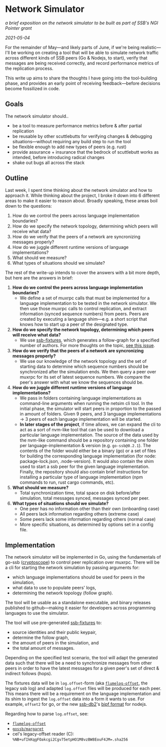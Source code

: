 <!--
SPDX-FileCopyrightText: 2021 the netsim authors

SPDX-License-Identifier: CC0-1.0
-->

# Network Simulator 
_a brief exposition on the network simulator to be built as part of SSB's NGI Pointer grant_ 

_2021-05-04_

For the remainder of May—and likely parts of June, if we're being realistic—I'll be working on
creating a tool that will be able to simulate network traffic across different kinds of SSB
peers (Go & Nodejs, to start), verify that messages are being received correctly, and record
performance metrics of the replication process.

This write up aims to share the thoughts I have going into the tool-building phase, and
provides an early point of receiving feedback—before decisions become fossilized in code.

## Goals
The network simulator should..
* be a tool to measure performance metrics before & after partial replication
* be reusable by other scuttlebutts for verifying changes & debugging situations—without requiring any build step to run the tool
* be flexible enough to add new types of peers (e.g. rust)
* provide assurance + insurance that the bedrock of scuttlebutt works as intended, before introducing radical changes
* shake out bugs all across the stack

## Outline
Last week, I spent time thinking about the network simulator and how to approach it. While
thinking about the project, I broke it down into 6 different areas to make it easier to reason
about. Broadly speaking, these areas boil down to the questions:
1. How do we control the peers across language implementation boundaries?
1. How do we specify the network topology, determining which peers will receive what data?
1. How do we verify that the peers of a network are syncronizing messages properly?
1. How do we juggle different runtime versions of language implementations?
1. What should we measure?
1. What types of situations should we simulate?

The rest of the write-up intends to cover the answers with a bit more depth, but here are the
answers in brief:

1. **How do we control the peers across language implementation boundaries?**
    * We define a set of muxrpc calls that must be implemented for a language implementation
      to be tested in the network simulator. We then use those muxrpc calls to control
      replication, and extract information (synced sequence numbers) from peers. Peers are
      created by executing a language shim—e.g. a short script that knows how to start up a
      peer of the designated type.
1. **How do we specify the network topology, determining which peers will receive what data?**
    * We use [ssb-fixtures](https://github.com/ssb-ngi-pointer/ssb-fixtures), which generates a
      follow-graph for a specified number of authors. For more thoughts on the topic, [see this 
      issue](https://github.com/ssb-ngi-pointer/ssb-fixtures/issues/5).
1. **How do we verify that the peers of a network are syncronizing messages properly?**
    * We use our knowledge of the network topology and the set of starting data to determine
      which sequence numbers should be synchronized after the simulation ends. We then query a
      peer over muxrpc for its set of latest sequence numbers. We compare the peer's answer
      with what we know the sequences should be.
1. **How do we juggle different runtime versions of language implementations?**
    * We pass in folders containing language implementations as command-line arguments when running the
      netsim cli tool. In the initial phase, the simulator will start peers in proportion to
      the passed in amount of folders. Given 9 peers, and 3 language implementations -> 3
      peers of each language implementation will be started.
    * **In later stages of the project**, if time allows, we can expand the cli to act as a sort of
      nvm-like tool that can be used to download a particular language implementation. The
      source of the data used by the nvm-like command should be a repository containing one
      folder per language-implementation & version (e.g. `go-ssb@0.2.1`). The contents of the
      folder would either be a binary (go) or a set of files for building the corresponding
      language implementation (for node: package-lock.json, .node-version). It would also
      contain the shim used to start a ssb peer for the given language implementation.
      Finally, the repository should also contain brief instructions for installing a
      particular type of language implementation (npm commands to run, rust cargo commands,
      etc).
1. **What should we measure?**
    * Total synchronization time, total space on disk before/after simulation, total messages
      synced, messages synced per peer.
1. **What types of situations should we simulate?**
    * One peer has no information other than their own (onboarding case)
    * All peers lack information regarding others (extreme case)
    * Some peers lack some information regarding others (normal case)
    * More specific situations, as determined by options set in a config file.

## Implementation
The network simulator will be implemented in Go, using the fundamentals of go-ssb
([cryptoscope](https://github.com/cryptoscope)) to control peer replication over muxrpc. There
will be a cli for starting the network simulation by passing arguments for:
* which language implementations should be used for peers in the simulation, 
* what data to use to populate peers' logs, 
* determining the network topology (follow graph). 

The tool will be usable as a standalone executable, and binary releases published to
github—making it easier for developers across programming languages to use the simulator.

The tool will use pre-generated [ssb-fixtures](https://github.com/ssb-ngi-pointer/ssb-fixtures)
to:
* source identities and their public keypair, 
* determine the follow graph, 
* the amount of peers in the simulation, and 
* the total amount of messages. 

Depending on the specified test scenario, the tool will adapt the generated data such that there will
be a need to synchronize messages from other peers in order to have the latest messages for a
given peer's set of direct & indirect follows (hops).

The fixtures data will be in `log.offset`-form (aka
[`flumelog-offset`](https://github.com/flumedb/flumelog-offset), the legacy ssb log) and
adapted `log.offset` files will be produced for each peer. This means there will be a
requirement on the language implementation and its shim to ingest the `log.offset` data into a
form it wants to use. For example, `offset2` for go, or the new
[ssb-db2](https://github.com/ssb-ngi-pointer/ssb-db2)'s [bipf
format](https://github.com/ssbc/bipf/) for nodejs.

Regarding how to parse `log.offset`, see:
* [`flumelog-offset`](https://github.com/flumedb/flumelog-offset) 
* [`gossb/margaret`](https://github.com/cryptoscope/margaret/pull/13)
* cel's legacy-offset reader (C): `%NB+ufIkKqgFOakcgi2Cgv75etpHO1M8vzBW8EouF4JM=.sha256`
